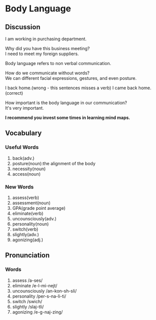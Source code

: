# Body Language
## Discussion
I am working in purchasing department.  

Why did you have this business meeting?  
I need to meet my foreign suppliers.  

Body language refers to non verbal communication.  

How do we communicate without words?  
We can different facial expressions, gestures, and even posture.  


I back home.(wrong - this sentences misses a verb) 
I came back home.(correct)  

How important is the body language in our communication?  
It's very important.  

**I recommend you invest some times in learning mind maps.**

## Vocabulary
### Useful Words
1. back(adv.)
1. posture(noun):the alignment of the body
1. necessity(noun)
1. access(noun)

### New Words
1. assess(verb)
1. assessment(noun)
1. GPA(grade point average)
1. eliminate(verb)
1. uncounsciously(adv.)
1. personality(noun)
1. switch(verb)
1. slightly(adv.)
1. agonizing(adj.)

## Pronunciation
### Words
1. assess /a-ses/
1. eliminate /e-l-mi-nejt/
1. uncounsciously /an-kon-sh-sli/
1. personality /per-s-na-li-ti/
1. switch /swich/
1. slightly /slaj-tli/
1. agonizing /e-g-naj-zing/
